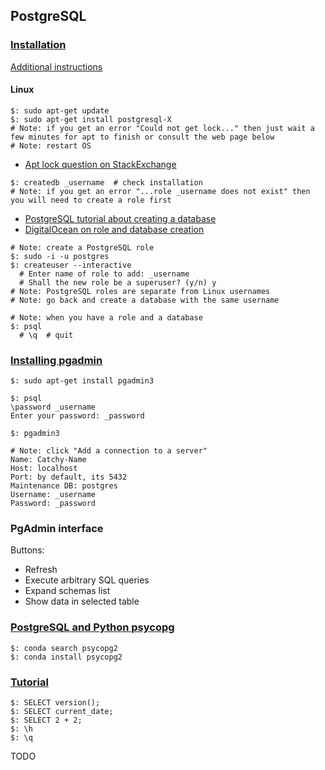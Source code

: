 ## PostgreSQL

### [Installation](https://www.postgresql.org/download/)

[Additional instructions](http://www.postgresqltutorial.com/)

#### Linux

```
$: sudo apt-get update
$: sudo apt-get install postgresql-X
# Note: if you get an error "Could not get lock..." then just wait a few minutes for apt to finish or consult the web page below
# Note: restart OS
```
* [Apt lock question on StackExchange](https://askubuntu.com/questions/15433/unable-to-lock-the-administration-directory-var-lib-dpkg-is-another-process/315791#315791)  

```
$: createdb _username  # check installation
# Note: if you get an error "...role _username does not exist" then you will need to create a role first
```
* [PostgreSQL tutorial about creating a database](https://www.postgresql.org/docs/10/static/tutorial-createdb.html)  
* [DigitalOcean on role and database creation](https://www.digitalocean.com/community/tutorials/how-to-install-and-use-postgresql-on-ubuntu-18-04)  

```
# Note: create a PostgreSQL role
$: sudo -i -u postgres
$: createuser --interactive
  # Enter name of role to add: _username
  # Shall the new role be a superuser? (y/n) y
# Note: PostgreSQL roles are separate from Linux usernames
# Note: go back and create a database with the same username
```

```
# Note: when you have a role and a database
$: psql
  # \q  # quit
```

### [Installing pgadmin](http://queirozf.com/entries/installing-postgresql-and-pgadmin-on-ubuntu)

```
$: sudo apt-get install pgadmin3
```

```
$: psql
\password _username
Enter your password: _password
```

```
$: pgadmin3
```

```
# Note: click "Add a connection to a server"
Name: Catchy-Name
Host: localhost
Port: by default, its 5432
Maintenance DB: postgres
Username: _username
Password: _password
```

### PgAdmin interface

Buttons:
* Refresh
* Execute arbitrary SQL queries
* Expand schemas list
* Show data in selected table

### [PostgreSQL and Python psycopg](http://www.postgresqltutorial.com/postgresql-python/)

```
$: conda search psycopg2
$: conda install psycopg2
```

### [Tutorial](https://www.postgresql.org/docs/10/static/tutorial-accessdb.html)

```
$: SELECT version();
$: SELECT current_date;
$: SELECT 2 + 2;
$: \h
$: \q
```

TODO
